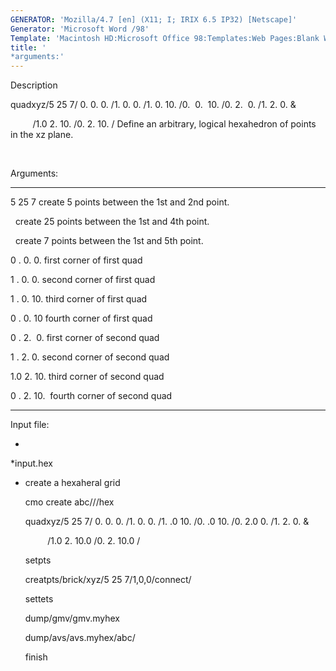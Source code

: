 ```yaml
---
GENERATOR: 'Mozilla/4.7 [en] (X11; I; IRIX 6.5 IP32) [Netscape]'
Generator: 'Microsoft Word /98'
Template: 'Macintosh HD:Microsoft Office 98:Templates:Web Pages:Blank Web Page'
title: '
*arguments:'
---
```


 Description

  quadxyz/5 25 7/ 0. 0. 0. /1. 0. 0. /1. 0. 10. /0.  0.  10. /0. 2. 
  0. /1. 2. 0. &

           /1.0 2. 10. /0. 2. 10. /
  Define an arbitrary, logical hexahedron of points in the xz plane.

   

  Arguments:

   ------------- --------------------------------------------------
   5 25 7
       create 5 points between the 1st and 2nd point. 

    
            create 25 points between the 1st and 4th point.

                 create 7 points between the 1st and 5th point.

   0
. 0. 0.     first corner of first quad

   1
. 0. 0.     second corner of first quad

   1
. 0. 10.    third corner of first quad

   0
. 0. 10     fourth corner of first quad

   0
. 2.  0.    first corner of second quad

   1
. 2. 0.     second corner of second quad

   1.0 2. 10.    third corner of second quad

   0
. 2. 10.    fourth corner of second quad
   ------------- --------------------------------------------------

  Input file:
 
   
*

   
*input.hex

   
* create a hexaheral grid

   cmo create abc///hex

   quadxyz/5 25 7/ 0. 0. 0. /1. 0. 0. /1. .0 10. /0. .0 10. /0. 2.0
   0. /1. 2. 0. &

            /1.0 2. 10.0 /0. 2. 10.0 /

   setpts

   creatpts/brick/xyz/5 25 7/1,0,0/connect/

   settets

   dump/gmv/gmv.myhex

   dump/avs/avs.myhex/abc/

   finish
